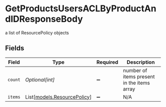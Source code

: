 # GetProductsUsersACLByProductAndIDResponseBody

a list of ResourcePolicy objects


## Fields

| Field                                                      | Type                                                       | Required                                                   | Description                                                |
| ---------------------------------------------------------- | ---------------------------------------------------------- | ---------------------------------------------------------- | ---------------------------------------------------------- |
| `count`                                                    | *Optional[int]*                                            | :heavy_minus_sign:                                         | number of items present in the items array                 |
| `items`                                                    | List[[models.ResourcePolicy](../models/resourcepolicy.md)] | :heavy_minus_sign:                                         | N/A                                                        |